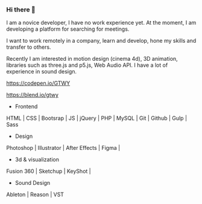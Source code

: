 ### Hi there 👋

<!--
**ALEVOLDON/ALEVOLDON** is a ✨ _special_ ✨ repository because its `README.md` (this file) appears on your GitHub profile.

Here are some ideas to get you started:

- 🔭 I’m currently working on ...
- 🌱 I’m currently learning ...
- 👯 I’m looking to collaborate on ...
- 🤔 I’m looking for help with ...
- 💬 Ask me about ...
- 📫 How to reach me: ...
- 😄 Pronouns: ...
- ⚡ Fun fact: ...
-->

I am a novice developer, I have no work experience yet. At the moment, I am developing a platform for searching for meetings.

I want to work remotely in a company, learn and develop, hone my skills and transfer to others.

Recently I am interested in motion design (cinema 4d), 3D animation, libraries such as three.js and p5.js, Web Audio API. I have a lot of experience in sound design.

https://codepen.io/GTWY

https://blend.io/gtwy

- Frontend

HTML | CSS | Bootsrap | JS | jQuery | PHP | MySQL | Git | Github | Gulp | Sass

- Design

Photoshop | Illustrator | After Effects | Figma | 

- 3d & visualization

Fusion 360 | Sketchup | KeyShot | 

- Sound Design

Ableton | Reason | VST
